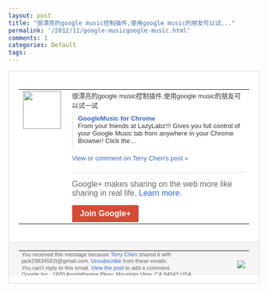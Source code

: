 ```yaml
---
layout: post
title: "很漂亮的google music控制插件,使用google music的朋友可以试..."
permalink: '/2012/11/google-musicgoogle-music.html'
comments: 1
categories: Default
tags: 
---
```

<div style="border:solid 1px #dfdfdf;color:#686868;font:13px Arial"><div style="background-color:#fff;padding:20px;"><table cellpadding="0" cellspacing="0"><tr><td style="padding-right:15px;vertical-align:top"><a href="https://plus.google.com/_/notifications/emlink?emrecipient=110200756825219614165&amp;emid=CKjzgrSosrMCFYGnQAodslkAAA&amp;path=%2F108643996575278738906&amp;dt=1351929112351&amp;uob=8"><img height="75" src="https://lh3.googleusercontent.com/-KKRGTyJ5Bl0/AAAAAAAAAAI/AAAAAAAAEEY/jllxqER5dCk/s75-c-k-a/photo.jpg" style="border:solid 1px #cccccc;" width="75"/></a></td><td style="width:578px;color:#333;font:13px Arial;vertical-align:top"><div style="padding-bottom:10px">很漂亮的google music控制插件,使用google music的朋友可以试一试</div><div style="margin-bottom:10px;padding-left:10px; border-left:2px solid #EAEAEA"><span style="margin-right:5px"><a href="https://chrome.google.com/webstore/detail/googlemusic-for-chrome/bhpedbmglddjekkeihkndbemjbbhihjc" style="color:#3366CC;text-decoration:none"><span style="font-weight:bold">GoogleMusic for Chrome</span></a><div style="padding-bottom:10px">From your friends at LazyLabz!!! Gives you full control of your Google Music tab from anywhere in your Chrome Browser! Click the…</div></span></div><a href="https://plus.google.com/_/notifications/emlink?emrecipient=110200756825219614165&amp;emid=CKjzgrSosrMCFYGnQAodslkAAA&amp;path=%2F108643996575278738906%2Fposts%2Feds5U76vZG5%3Fgpinv%3DAMIXal_mIZ4ZvtcubSkOoFUJ6rCRdaZFc1SZI6hXLomaIpKvCJ_y0kfTKKmHL7NGoT86UbzbHZI1my5GBud-qxqdfxiuXlvKbvU1AclITL2jQEFRNEvSAR0&amp;dt=1351929112351&amp;uob=8" style="color:#3366CC;text-decoration:none">View or comment on Terry Chen's post »</a><div style="margin-top:20px;border-top:solid 1px #dfdfdf"><div style="padding:15px 0;color:#686868;font:16px Arial">Google+ makes sharing on the web more like sharing in real life. <a href="http://www.google.com/+/learnmore/" style="color:#3366CC;text-decoration:none">Learn more</a>.</div><a href="https://plus.google.com/_/notifications/emlink?emrecipient=110200756825219614165&amp;emid=CKjzgrSosrMCFYGnQAodslkAAA&amp;path=%2F%3Fgpinv%3DAMIXal_mIZ4ZvtcubSkOoFUJ6rCRdaZFc1SZI6hXLomaIpKvCJ_y0kfTKKmHL7NGoT86UbzbHZI1my5GBud-qxqdfxiuXlvKbvU1AclITL2jQEFRNEvSAR0&amp;dt=1351929112351&amp;uob=8" style="display:inline-block;padding:7px 15px;background-color:#d44b38; color:#fff;font-size:16px; font-weight:bold;border-radius:2px;-webkit-border-radius:2px; -moz-border-radius:2px;border:solid 1px #c43b28; white-space:nowrap;text-decoration:none">Join Google+</a></div></td></tr></table></div><div style="border-top:solid 1px #dfdfdf;padding:0 20px; background-color:#f5f5f5"><table cellpadding="0" cellspacing="0" style="height:50px"><tbody><tr><td style="vertical-align:middle;width:100%; color:#636363;font:11px Arial; line-height:120%">You received this message because <a href="https://plus.google.com/_/notifications/emlink?emrecipient=110200756825219614165&amp;emid=CKjzgrSosrMCFYGnQAodslkAAA&amp;path=%2F108643996575278738906%3Fgpinv%3DAMIXal_mIZ4ZvtcubSkOoFUJ6rCRdaZFc1SZI6hXLomaIpKvCJ_y0kfTKKmHL7NGoT86UbzbHZI1my5GBud-qxqdfxiuXlvKbvU1AclITL2jQEFRNEvSAR0&amp;dt=1351929112351&amp;uob=8" style="color:#3366CC;text-decoration:none">Terry Chen</a> shared it with jack29834582t@gmail.com. <a href="https://plus.google.com/_/notifications/emlink?emrecipient=110200756825219614165&amp;emid=CKjzgrSosrMCFYGnQAodslkAAA&amp;path=%2F_%2Fnonplus%2Femailsettings%3Fgpinv%3DAMIXal_mIZ4ZvtcubSkOoFUJ6rCRdaZFc1SZI6hXLomaIpKvCJ_y0kfTKKmHL7NGoT86UbzbHZI1my5GBud-qxqdfxiuXlvKbvU1AclITL2jQEFRNEvSAR0%26est%3DADH5u8XE3K55LiZHpLuKplnDlBlCpyULG2qjvDAutm4e0DYITdzxmDajB4XuSTBIZCSf8EndE8Xafm0wPuMpYMDzxGqH5TsxekDLfx5XMYN6Yowzfy5Nm29OdZhJtKdwYHfbNkP0_E7nh5du0bTvmk7NGJGe-F7OxA&amp;dt=1351929112351&amp;uob=8" style="color:#3366CC;text-decoration:none">Unsubscribe</a> from these emails.<br/>You can't reply to this email. <a href="https://plus.google.com/_/notifications/emlink?emrecipient=110200756825219614165&amp;emid=CKjzgrSosrMCFYGnQAodslkAAA&amp;path=%2F108643996575278738906%2Fposts%2Feds5U76vZG5%3Fgpinv%3DAMIXal_mIZ4ZvtcubSkOoFUJ6rCRdaZFc1SZI6hXLomaIpKvCJ_y0kfTKKmHL7NGoT86UbzbHZI1my5GBud-qxqdfxiuXlvKbvU1AclITL2jQEFRNEvSAR0&amp;dt=1351929112351&amp;uob=8" style="color:#3366CC;text-decoration:none">View the post</a> to add a comment.<br/>Google Inc., 1600 Amphitheatre Pkwy, Mountain View, CA 94043 USA<br/></td><td><img src="https://ssl.gstatic.com/s2/oz/images/notifications/logo/google-plus-6617a72bb36cc548861652780c9e6ff1.png"/></td></tr></tbody></table></div></div>